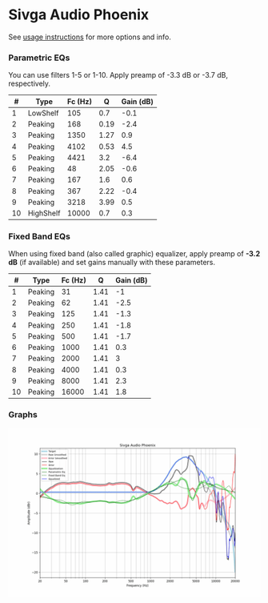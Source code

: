 # Sivga Audio Phoenix
See [usage instructions](https://github.com/jaakkopasanen/AutoEq#usage) for more options and info.

### Parametric EQs
You can use filters 1-5 or 1-10. Apply preamp of -3.3 dB or -3.7 dB, respectively.

|   # | Type      |   Fc (Hz) |    Q |   Gain (dB) |
|-----|-----------|-----------|------|-------------|
|   1 | LowShelf  |       105 | 0.7  |        -0.1 |
|   2 | Peaking   |       168 | 0.19 |        -2.4 |
|   3 | Peaking   |      1350 | 1.27 |         0.9 |
|   4 | Peaking   |      4102 | 0.53 |         4.5 |
|   5 | Peaking   |      4421 | 3.2  |        -6.4 |
|   6 | Peaking   |        48 | 2.05 |        -0.6 |
|   7 | Peaking   |       167 | 1.6  |         0.6 |
|   8 | Peaking   |       367 | 2.22 |        -0.4 |
|   9 | Peaking   |      3218 | 3.99 |         0.5 |
|  10 | HighShelf |     10000 | 0.7  |         0.3 |

### Fixed Band EQs
When using fixed band (also called graphic) equalizer, apply preamp of **-3.2 dB** (if available) and set gains manually with these parameters.

|   # | Type    |   Fc (Hz) |    Q |   Gain (dB) |
|-----|---------|-----------|------|-------------|
|   1 | Peaking |        31 | 1.41 |        -1   |
|   2 | Peaking |        62 | 1.41 |        -2.5 |
|   3 | Peaking |       125 | 1.41 |        -1.3 |
|   4 | Peaking |       250 | 1.41 |        -1.8 |
|   5 | Peaking |       500 | 1.41 |        -1.7 |
|   6 | Peaking |      1000 | 1.41 |         0.3 |
|   7 | Peaking |      2000 | 1.41 |         3   |
|   8 | Peaking |      4000 | 1.41 |         0.3 |
|   9 | Peaking |      8000 | 1.41 |         2.3 |
|  10 | Peaking |     16000 | 1.41 |         1.8 |

### Graphs
![](./Sivga%20Audio%20Phoenix.png)
